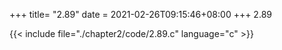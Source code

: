 +++
title= "2.89"
date = 2021-02-26T09:15:46+08:00
+++
2.89

{{< include file="./chapter2/code/2.89.c" language="c" >}}

